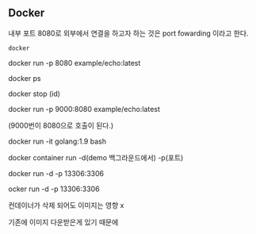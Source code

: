## Docker

내부 포트 8080로 외부에서 연결을 하고자 하는 것은 port fowarding 이라고 한다.



`docker`

docker run -p 8080 example/echo:latest

docker ps



docker stop (id)



docker run -p 9000:8080 example/echo:latest

(9000번이 8080으로 호출이 된다.)



docker run -it golang:1.9 bash



docker container run -d(demo 백그라운드에서) -p(포트)

docker run -d -p 13306:3306



ocker run -d -p 13306:3306



컨데이너가 삭제 되어도 이미지는 영향 x

기존에 이미지 다운받은게 있기 때문에